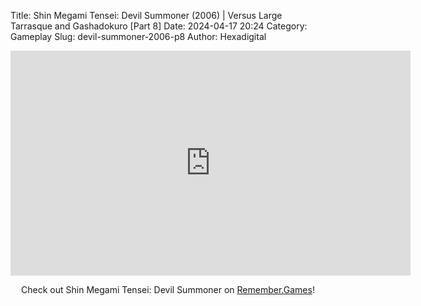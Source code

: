 Title: Shin Megami Tensei: Devil Summoner (2006) | Versus Large Tarrasque and Gashadokuro [Part 8]
Date: 2024-04-17 20:24
Category: Gameplay
Slug: devil-summoner-2006-p8
Author: Hexadigital

<center><iframe src="https://www.youtube.com/embed/SGejo_6K8KU?feature=oembed" allow="accelerometer; autoplay; encrypted-media; gyroscope; picture-in-picture" width="640" height="360" frameborder="0"></iframe>

Check out Shin Megami Tensei: Devil Summoner on [Remember.Games](https://remember.games/game/7488/shin-megami-tensei-devil-summoner-raidou-kuzunoha-vs-the-soulless-army/)!</center>